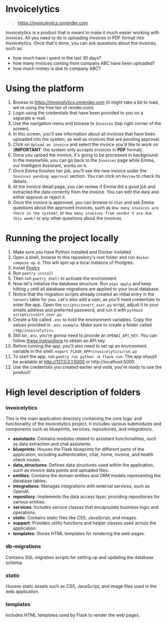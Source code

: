# Invoicelytics
> https://invoicelytics.onrender.com

Invoicelytics is a product that is meant to make it much easier working with invoices. All you need to do is uploading invoices in PDF format into Invoicelytics. Once that's done, you can ask questions about the invoices, such as:
- how much have i spent in the last 30 days?
- how many invoices coming from company ABC have been uploaded?
- how much money is due to company ABC?

# Using the platform
1. Browse to https://invoicelytics.onrender.com (it might take a bit to load, we're using the free tier of render.com).
2. Login using the credentials that have been provided to you on a separate e-mail.
3. Use the navigation menu and browse to `Invoices` (top right corner of the screen).
4. In this screen, you'll see information about all invoices that have been uploaded into the system, as well as invoices that are pending approval.
5. Click on `Upload an invoice` and select the invoice you'd like to work on (**IMPORTANT**: the system only accepts invoices in **PDF** format).
6. Once you upload the invoice, it's going to be processed in background. In the meanwhile, you can go back to the `Invoices` page while Emma, our Intelligent Assistant, works on it.
7. Once Emma finishes her job, you'll see the new invoice under the `Invoices pending approval` section. You can click on `Review` to check its details.
8. At the invoice detail page, you can review if Emma did a good job and extracted the data correctly from the invoice. You can edit the data and either approve or reject it.
9. Once the invoice is approved, you can browse to `Chat` and ask Emma questions about the approved invoices, such as `How many invoices are there in the system?`, or `How many invoices from vendor X are due this week?` or any other questions about the invoices.

# Running the project locally
1. Make sure you have Python installed and Docker installed
2. Open a shell, browse to this repository's root folder and run `docker compose up-d`. This will spin up a local instance of Postgres.
3. Install [Poetry](https://python-poetry.org/docs/#installing-with-the-official-installer)
4. Run `poetry install`
5. Then run `poetry shell` to activate the environment 
6. Now let's initialize the database structure. Run `yoyo apply` and keep hitting `y` until all database migrations are applied to your local database.
7. Notice that the migration scripts already created an initial entry in the `tenants` table for you. Let's also add a user, as you'll need credentials to enter the app. Open the `scripts/insert_user.py` script, adjust it to your emails address and preferred password, and run it with `python3 scripts/insert_user.py`
8. Create a file called `.env` to hold the environment variables. Copy the values provided in `.env.example`. Make sure to create a folder called `/tmp/invoicelytics`.
9. Still on `.env`, you're gonna need to provide an `OPENAI_API_KEY`. You can follow [these instructions](https://platform.openai.com/docs/quickstart) to obtain an API key. 
10. Before running the app, you'll also need to set up an environment variable in the shell: `export FLASK_APP=invoicelytics/run.py`
11. To start the app, run `poetry run python -m flask run`. The app should be available at http://127.0.0.1:5000 or http://localhost:5000 .
12. Use the credentials you created earlier and voilà, you're ready to use the product!

# High level description of folders

### invoicelytics
This is the main application directory containing the core logic and functionality of the Invoicelytics project. It includes various submodules and components such as blueprints, services, repositories, and integrations.

- **assistants**: Contains modules related to assistant functionalities, such as data extraction and chat assistants.
- **blueprints**: Houses the Flask blueprints for different parts of the application, including authentication, chat, home, invoice, and health check routes.
- **data_structures**: Defines data structures used within the application, such as invoice data points and uploaded files.
- **entities**: Contains the domain entities and ORM models representing the database tables.
- **integrations**: Manages integrations with external services, such as OpenAI.
- **repository**: Implements the data access layer, providing repositories for various entities.
- **services**: Includes service classes that encapsulate business logic and operations.
- **static**: Contains static files like CSS, JavaScript, and images.
- **support**: Provides utility functions and helper classes used across the application.
- **templates**: Stores HTML templates for rendering the web pages.

### db-migrations
Contains SQL migration scripts for setting up and updating the database schema.

### static
Houses static assets such as CSS, JavaScript, and image files used in the web application.

### templates
Includes HTML templates used by Flask to render the web pages.
